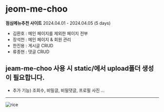# jeom-me-choo
**점심메뉴추천 사이트**
2024.04.01 - 2024.04.05 (5 days)

- 김환호 : 메인 페이지를 제외한 페이지 전부
- 장석천 : 메인 페이지 & 회원 관리
- 한진용 : 게시글 CRUD
- 류종현 : 댓글 CRUD

## jeam-me-choo 사용 시 static/에서 upload폴더 생성이 필요합니다.
+ 추가 기능)
  조회수, 비밀글, 비밀댓글, 프로필 사진 ...
---

![rice](https://github.com/hjn5018/jeom-me-choo/assets/75594057/36b4e7d4-fb15-4cd4-927a-bf2d36ad6336)

